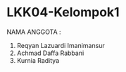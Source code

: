 # LKK04-Kelompok1

NAMA ANGGOTA :
1. Reqyan Lazuardi Imanimansur
2. Achmad Daffa Rabbani
3. Kurnia Raditya

